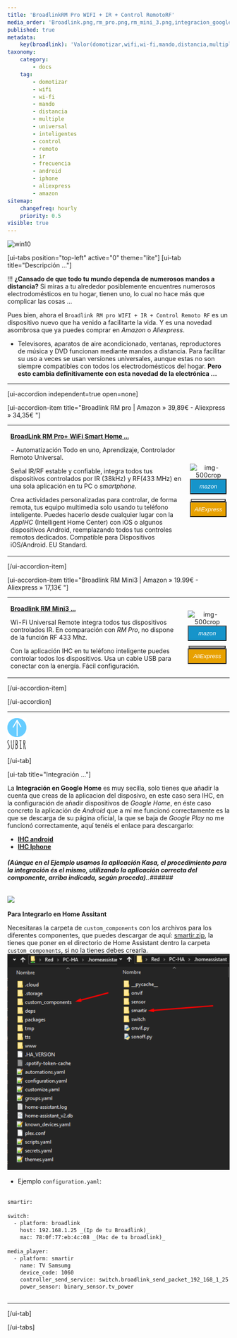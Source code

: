 ```yaml
---
title: 'BroadlinkRM Pro WIFI + IR + Control RemotoRF'
media_order: 'Broadlink.png,rm_pro.png,rm_mini_3.png,integracion_google_home.gif,smartir.zip,smartir3.png,up1_azul1.png'
published: true
metadata:
    key(broadlink): 'Valor(domotizar,wifi,wi-fi,mando,distancia,multiple,universal,inteligentes,control,remoto,ir,frecuencia,android,iphone,aliexpress,amazon)'
taxonomy:
    category:
        - docs
    tag:
        - domotizar
        - wifi
        - wi-fi
        - mando
        - distancia
        - multiple
        - universal
        - inteligentes
        - control
        - remoto
        - ir
        - frecuencia
        - android
        - iphone
        - aliexpress
        - amazon
sitemap:
    changefreq: hourly
    priority: 0.5
visible: true
---
```


![win10](image://os-compat.png)

[ui-tabs position="top-left" active="0" theme="lite"]
[ui-tab title="Descripción ..."]

!!! **¿Cansado de que todo tu mundo dependa de numerosos mandos a distancia?** Si miras a tu alrededor posiblemente encuentres numerosos electrodomésticos en tu hogar, tienen uno, lo cual no hace más que complicar las cosas ...

Pues bien, ahora el `Broadlink RM pro WIFI + IR + Control Remoto RF` es un dispositivo nuevo que ha venido a facilitarte la vida. Y es una novedad asombrosa que ya puedes comprar en _Amazon_ o _Aliexpress_.

+ Televisores, aparatos de aire acondicionado, ventanas, reproductores de música y DVD funcionan mediante mandos a distancia. Para facilitar su uso a veces se usan versiones universales, aunque estas no son siempre compatibles con todos los electrodomésticos del hogar. **Pero esto cambia definitivamente con esta novedad de la electrónica ...**

---

[ui-accordion independent=true open=none]

[ui-accordion-item title="Broadlink RM pro | Amazon » 39,89€ - Aliexpress » 34,35€ "]

|  |  |
|:------|:-----------------------:|
| <p>[**BroadLink RM Pro+ WiFi Smart Home ...**](https://amzn.to/2Lskans)</p><p>- Automatización Todo en uno, Aprendizaje, Controlador Remoto Universal.</p><p>Señal IR/RF estable y confiable, integra todos tus dispositivos controlados por IR (38kHz) y RF(433 MHz) en una sola aplicación en tu PC o _smartphone_.</p><p>Crea actividades personalizadas para controlar, de forma remota, tus equipo multimedia solo usando tu teléfono inteligente. Puedes hacerlo desde cualquier lugar con la _AppIHC_ (Intelligent Home Center) con iOS o algunos dispositivos Android, reemplazando todos tus controles remotos dedicados. Compatible para Dispositivos iOS/Android. EU Standard.</p> | <div> ![img-500crop][amzn-BL-RMPRO] </div> <div> <a href="https://amzn.to/2Lskans" alt="amazon-link" target="_blank"><button type="button" style="color:#fff;background-color:#1694CA;width:100%;height:35px;"><i class="fa fa-amazon fa-lg">mazon</i></button></a> </div> <button type="button" style="color:#transparent;background-color:transparent;opacity:0.9;width:96%;height:0px;"> <div> <a href="http://bit.ly/2PQfo1q" alt="AlieExpress-link" target="_blank"> <button type="button" style="color:#fff;background-color:#e8a100;width:100%;height:35px;"><i class="fa fa-shopping-cart  fa-lg"> AliExpress</i></button></a> </div> |

[/ui-accordion-item]

[ui-accordion-item title="Broadlink RM Mini3 | Amazon » 19.99€ - Aliexpress » 17,13€ "]
   
|  |  |
|:------|:-----------------------:|
| <p>[**Broadlink RM Mini3 ...**](https://amzn.to/2WtK7DW)</p><p>Wi-Fi Universal Remote integra todos tus dispositivos controlados IR. En comparación con _RM Pro_, no dispone de la función RF 433 Mhz.</p><p>Con la aplicación IHC en tu teléfono inteligente puedes controlar todos los dispositivos. Usa un cable USB para conectar con la energía. Fácil configuración.</p> | <div> ![img-500crop][amzn-BL-RMMINI3] </div> <div> <a href="https://amzn.to/2WtK7DW" alt="amazon-link" target="_blank"><button type="button" style="color:#fff;background-color:#1694CA;width:100%;height:35px;"><i class="fa fa-amazon fa-lg">mazon</i></button></a> </div> <button type="button" style="color:#transparent;background-color:transparent;opacity:0.9;width:96%;height:0px;"> <div> <a href="http://bit.ly/2V1LpVr" alt="AlieExpress-link" target="_blank"> <button type="button" style="color:#fff;background-color:#e8a100;width:100%;height:35px;"><i class="fa fa-shopping-cart  fa-lg"> AliExpress</i></button></a> </div> |    
    
    
[/ui-accordion-item]

[/ui-accordion]

<!--- REFERENCIA A IMAGENES AL PIE DEl ARTÍCULO --->

[amzn-BL-RMPRO]: user:/pages/04.broadlink-rm-pro/rm_pro.png?lightbox=1024&cropResize=500,500
[amzn-BL-RMMINI3]: user://pages/04.broadlink-rm-pro/rm_mini_3.png?lightbox=1024&cropResize=500,500

---

[![](up1_azul1.png)](# "Volver al Inicio")

[/ui-tab]

[ui-tab title="Integración ..."]

La **Integración en Google Home** es muy secilla, solo tienes que añadir la cuenta que creas de la aplicacion del disposivo, en este caso sera IHC,  en la configuración de añadir dispositivos de _Google Home_, en éste caso concreto la aplicación de _Android_ que a mí me funcionó correctamente es la que se descarga de su página oficial, la que se baja de _Google Play_ no me funcionó correctamente, aquí tenéis el enlace para descargarlo:
 * [**IHC android**](http://bit.ly/2VMG34J)
 * [**IHC Iphone**](https://apple.co/2H80XBN)

###### **_(Aúnque en el Ejemplo usamos la aplicación Kasa, el procedimiento para la integración és el mismo, utilizando la aplicación correcta del componente, arriba indicada, según proceda)._**.###### 
![](integracion_google_home.gif)

**Para Integrarlo en Home Assitant**

Necesitaras la carpeta de `custom_components` con los archivos para los diferentes componentes, que puedes descargar de aquí: [smartir.zip](smartir.zip), la tienes que poner en el directorio de Home Assistant dentro la carpeta `custom_components`, si no la tienes debes crearla.
![](smartir3.png)


+ Ejemplo `configuration.yaml`:

```text

smartir:

switch:
  - platform: broadlink
    host: 192.168.1.25 _(Ip de tu Broadlink)_
    mac: 78:0f:77:eb:4c:08 _(Mac de tu broadlink)_
    
media_player:
  - platform: smartir
    name: TV Samsumg
    device_code: 1060
    controller_send_service: switch.broadlink_send_packet_192_168_1_25
    power_sensor: binary_sensor.tv_power
    
```
---

[/ui-tab]

[/ui-tabs]
